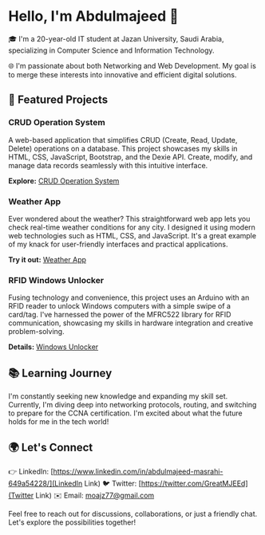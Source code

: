 # Hello, I'm Abdulmajeed 👋

🎓 I'm a 20-year-old IT student at Jazan University, Saudi Arabia, specializing in Computer Science and Information Technology.

🌐 I'm passionate about both Networking and Web Development. My goal is to merge these interests into innovative and efficient digital solutions.

## 💼 Featured Projects

### CRUD Operation System
A web-based application that simplifies CRUD (Create, Read, Update, Delete) operations on a database. This project showcases my skills in HTML, CSS, JavaScript, Bootstrap, and the Dexie API. Create, modify, and manage data records seamlessly with this intuitive interface.

**Explore:** [CRUD Operation System](https://github.com/MJEEd91/CRUD-OPERATION-SYSTEM)

### Weather App
Ever wondered about the weather? This straightforward web app lets you check real-time weather conditions for any city. I designed it using modern web technologies such as HTML, CSS, and JavaScript. It's a great example of my knack for user-friendly interfaces and practical applications.

**Try it out:** [Weather App](https://github.com/MJEEd91/weather-app)

### RFID Windows Unlocker
Fusing technology and convenience, this project uses an Arduino with an RFID reader to unlock Windows computers with a simple swipe of a card/tag. I've harnessed the power of the MFRC522 library for RFID communication, showcasing my skills in hardware integration and creative problem-solving.

**Details:** [Windows Unlocker](https://github.com/MJEEd91/Windows-Unlocker)

## 📚 Learning Journey

I'm constantly seeking new knowledge and expanding my skill set. Currently, I'm diving deep into networking protocols, routing, and switching to prepare for the CCNA certification. I'm excited about what the future holds for me in the tech world!

## 🌍 Let's Connect

👉 LinkedIn: [https://www.linkedin.com/in/abdulmajeed-masrahi-649a54228/](LinkedIn Link)
🐦 Twitter: [https://twitter.com/GreatMJEEd](Twitter Link)
✉️ Email: moajz77@gmail.com

Feel free to reach out for discussions, collaborations, or just a friendly chat. Let's explore the possibilities together!

<!-- Feel free to personalize and expand your GitHub profile README further. -->
